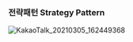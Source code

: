 ### 전략패턴 Strategy Pattern
![KakaoTalk_20210305_162449368](https://user-images.githubusercontent.com/74708028/110081950-07a73400-7dd0-11eb-94f1-ff8d722b1bba.jpg)


